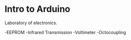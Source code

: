 # Intro to Arduino

Laboratory of electronics.

 -EEPROM
 -Infrared Transmission
 -Voltimeter
 -Octocoupling
  

